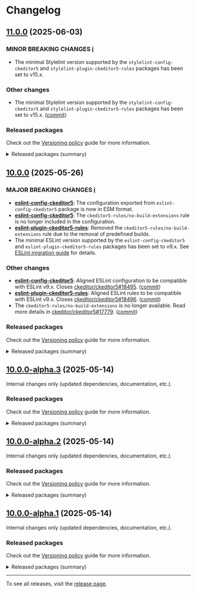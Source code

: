 Changelog
=========

## [11.0.0](https://github.com/ckeditor/ckeditor5-linters-config/compare/v10.0.0...v11.0.0) (2025-06-03)

### MINOR BREAKING CHANGES [ℹ️](https://ckeditor.com/docs/ckeditor5/latest/framework/guides/support/versioning-policy.html#major-and-minor-breaking-changes)

* The minimal Stylelint version supported by the `stylelint-config-ckeditor5` and `stylelint-plugin-ckeditor5-rules` packages has been set to v15.x.

### Other changes

* The minimal Stylelint version supported by the `stylelint-config-ckeditor5` and `stylelint-plugin-ckeditor5-rules` packages has been set to v15.x. ([commit](https://github.com/ckeditor/ckeditor5-linters-config/commit/63219063b4ade6e5347140dfa33388c6ff7b4ec3))

### Released packages

Check out the [Versioning policy](https://ckeditor.com/docs/ckeditor5/latest/framework/guides/support/versioning-policy.html) guide for more information.

<details>
<summary>Released packages (summary)</summary>

Other releases:

* [eslint-config-ckeditor5](https://www.npmjs.com/package/eslint-config-ckeditor5/v/11.0.0): v10.0.0 => v11.0.0
* [eslint-plugin-ckeditor5-rules](https://www.npmjs.com/package/eslint-plugin-ckeditor5-rules/v/11.0.0): v10.0.0 => v11.0.0
* [stylelint-config-ckeditor5](https://www.npmjs.com/package/stylelint-config-ckeditor5/v/11.0.0): v10.0.0 => v11.0.0
* [stylelint-plugin-ckeditor5-rules](https://www.npmjs.com/package/stylelint-plugin-ckeditor5-rules/v/11.0.0): v10.0.0 => v11.0.0
</details>


## [10.0.0](https://github.com/ckeditor/ckeditor5-linters-config/compare/v9.1.0...v10.0.0) (2025-05-26)

### MAJOR BREAKING CHANGES [ℹ️](https://ckeditor.com/docs/ckeditor5/latest/framework/guides/support/versioning-policy.html#major-and-minor-breaking-changes)

* **[eslint-config-ckeditor5](https://www.npmjs.com/package/eslint-config-ckeditor5)**: The configuration exported from `eslint-config-ckeditor5` package is now in ESM format.
* **[eslint-config-ckeditor5](https://www.npmjs.com/package/eslint-config-ckeditor5)**: The `ckeditor5-rules/no-build-extensions` rule is no longer included in the configuration.
* **[eslint-plugin-ckeditor5-rules](https://www.npmjs.com/package/eslint-plugin-ckeditor5-rules)**: Removed the `ckeditor5-rules/no-build-extensions` rule due to the removal of predefined builds.
* The minimal ESLint version supported by the `eslint-config-ckeditor5` and `eslint-plugin-ckeditor5-rules` packages has been set to v9.x. See [ESLint migration guide](https://eslint.org/docs/latest/use/migrate-to-9.0.0) for details.

### Other changes

* **[eslint-config-ckeditor5](https://www.npmjs.com/package/eslint-config-ckeditor5)**: Aligned ESLint configuration to be compatible with ESLint v9.x. Closes [ckeditor/ckeditor5#18495](https://github.com/ckeditor/ckeditor5/issues/18495). ([commit](https://github.com/ckeditor/ckeditor5-linters-config/commit/fb6e6f13b626a098bba4e65a8cde3ed26f4daf6b))
* **[eslint-plugin-ckeditor5-rules](https://www.npmjs.com/package/eslint-plugin-ckeditor5-rules)**: Aligned ESLint rules to be compatible with ESLint v9.x. Closes [ckeditor/ckeditor5#18496](https://github.com/ckeditor/ckeditor5/issues/18496). ([commit](https://github.com/ckeditor/ckeditor5-linters-config/commit/fb6e6f13b626a098bba4e65a8cde3ed26f4daf6b))
* The `ckeditor5-rules/no-build-extensions` is no longer available. Read more details in [ckeditor/ckeditor5#17779](https://github.com/ckeditor/ckeditor5/issues/17779). ([commit](https://github.com/ckeditor/ckeditor5-linters-config/commit/08c01f65535abf818d29df7d07de2dbcd0079f96))

### Released packages

Check out the [Versioning policy](https://ckeditor.com/docs/ckeditor5/latest/framework/guides/support/versioning-policy.html) guide for more information.

<details>
<summary>Released packages (summary)</summary>

Major releases (contain major breaking changes):

* [eslint-config-ckeditor5](https://www.npmjs.com/package/eslint-config-ckeditor5/v/10.0.0): v9.1.0 => v10.0.0
* [eslint-plugin-ckeditor5-rules](https://www.npmjs.com/package/eslint-plugin-ckeditor5-rules/v/10.0.0): v9.1.0 => v10.0.0

Other releases:

* [stylelint-config-ckeditor5](https://www.npmjs.com/package/stylelint-config-ckeditor5/v/10.0.0): v9.1.0 => v10.0.0
* [stylelint-plugin-ckeditor5-rules](https://www.npmjs.com/package/stylelint-plugin-ckeditor5-rules/v/10.0.0): v9.1.0 => v10.0.0
</details>


## [10.0.0-alpha.3](https://github.com/ckeditor/ckeditor5-linters-config/compare/v10.0.0-alpha.2...v10.0.0-alpha.3) (2025-05-14)

Internal changes only (updated dependencies, documentation, etc.).

### Released packages

Check out the [Versioning policy](https://ckeditor.com/docs/ckeditor5/latest/framework/guides/support/versioning-policy.html) guide for more information.

<details>
<summary>Released packages (summary)</summary>

Other releases:

* [eslint-config-ckeditor5](https://www.npmjs.com/package/eslint-config-ckeditor5/v/10.0.0-alpha.3): v10.0.0-alpha.2 => v10.0.0-alpha.3
* [eslint-plugin-ckeditor5-rules](https://www.npmjs.com/package/eslint-plugin-ckeditor5-rules/v/10.0.0-alpha.3): v10.0.0-alpha.2 => v10.0.0-alpha.3
* [stylelint-config-ckeditor5](https://www.npmjs.com/package/stylelint-config-ckeditor5/v/10.0.0-alpha.3): v10.0.0-alpha.2 => v10.0.0-alpha.3
* [stylelint-plugin-ckeditor5-rules](https://www.npmjs.com/package/stylelint-plugin-ckeditor5-rules/v/10.0.0-alpha.3): v10.0.0-alpha.2 => v10.0.0-alpha.3
</details>


## [10.0.0-alpha.2](https://github.com/ckeditor/ckeditor5-linters-config/compare/v10.0.0-alpha.1...v10.0.0-alpha.2) (2025-05-14)

Internal changes only (updated dependencies, documentation, etc.).

### Released packages

Check out the [Versioning policy](https://ckeditor.com/docs/ckeditor5/latest/framework/guides/support/versioning-policy.html) guide for more information.

<details>
<summary>Released packages (summary)</summary>

Other releases:

* [eslint-config-ckeditor5](https://www.npmjs.com/package/eslint-config-ckeditor5/v/10.0.0-alpha.2): v10.0.0-alpha.1 => v10.0.0-alpha.2
* [eslint-plugin-ckeditor5-rules](https://www.npmjs.com/package/eslint-plugin-ckeditor5-rules/v/10.0.0-alpha.2): v10.0.0-alpha.1 => v10.0.0-alpha.2
* [stylelint-config-ckeditor5](https://www.npmjs.com/package/stylelint-config-ckeditor5/v/10.0.0-alpha.2): v10.0.0-alpha.1 => v10.0.0-alpha.2
* [stylelint-plugin-ckeditor5-rules](https://www.npmjs.com/package/stylelint-plugin-ckeditor5-rules/v/10.0.0-alpha.2): v10.0.0-alpha.1 => v10.0.0-alpha.2
</details>


## [10.0.0-alpha.1](https://github.com/ckeditor/ckeditor5-linters-config/compare/v10.0.0-alpha.0...v10.0.0-alpha.1) (2025-05-14)

Internal changes only (updated dependencies, documentation, etc.).

### Released packages

Check out the [Versioning policy](https://ckeditor.com/docs/ckeditor5/latest/framework/guides/support/versioning-policy.html) guide for more information.

<details>
<summary>Released packages (summary)</summary>

Other releases:

* [eslint-config-ckeditor5](https://www.npmjs.com/package/eslint-config-ckeditor5/v/10.0.0-alpha.1): v10.0.0-alpha.0 => v10.0.0-alpha.1
* [eslint-plugin-ckeditor5-rules](https://www.npmjs.com/package/eslint-plugin-ckeditor5-rules/v/10.0.0-alpha.1): v10.0.0-alpha.0 => v10.0.0-alpha.1
* [stylelint-config-ckeditor5](https://www.npmjs.com/package/stylelint-config-ckeditor5/v/10.0.0-alpha.1): v10.0.0-alpha.0 => v10.0.0-alpha.1
* [stylelint-plugin-ckeditor5-rules](https://www.npmjs.com/package/stylelint-plugin-ckeditor5-rules/v/10.0.0-alpha.1): v10.0.0-alpha.0 => v10.0.0-alpha.1
</details>

---

To see all releases, visit the [release page](https://github.com/ckeditor/ckeditor5-linters-config/releases).
